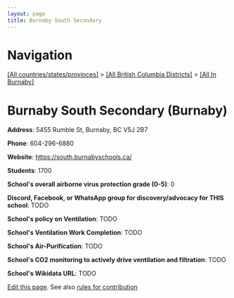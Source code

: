 ```yaml
---
layout: page
title: Burnaby South Secondary
---
```

# Navigation

[[All countries/states/provinces]](../../..) > [[All British Columbia Districts]](../..) > [[All In Burnaby]](..)

# Burnaby South Secondary (Burnaby)

**Address**: 5455 Rumble St, Burnaby, BC V5J 2B7

**Phone**: 604-296-6880

**Website**: <https://south.burnabyschools.ca/>

**Students**: 1700

**School's overall airborne virus protection grade (0-5)**: 0

**Discord, Facebook, or WhatsApp group for discovery/advocacy for THIS school**: TODO

**School's policy on Ventilation**: TODO

**School's Ventilation Work Completion**: TODO

**School's Air-Purification**: TODO

**School's CO2 monitoring to actively drive ventilation and filtration**: TODO

**School's Wikidata URL**: TODO


[Edit this page](https://github.com/ventilate-schools/BC/edit/main/./Burnaby/Burnaby_South_Secondary.md). See also [rules for contribution](../../../contribution-rules/)